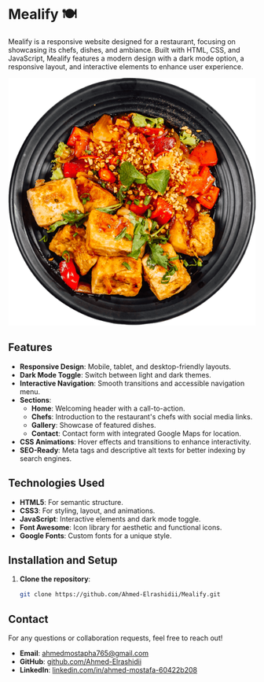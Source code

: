 # Mealify 🍽️

Mealify is a responsive website designed for a restaurant, focusing on showcasing its chefs, dishes, and ambiance. Built with HTML, CSS, and JavaScript, Mealify features a modern design with a dark mode option, a responsive layout, and interactive elements to enhance user experience.

![Mealify Preview](./img/hero-img.png)

## Features

- **Responsive Design**: Mobile, tablet, and desktop-friendly layouts.
- **Dark Mode Toggle**: Switch between light and dark themes.
- **Interactive Navigation**: Smooth transitions and accessible navigation menu.
- **Sections**:
  - **Home**: Welcoming header with a call-to-action.
  - **Chefs**: Introduction to the restaurant's chefs with social media links.
  - **Gallery**: Showcase of featured dishes.
  - **Contact**: Contact form with integrated Google Maps for location.
- **CSS Animations**: Hover effects and transitions to enhance interactivity.
- **SEO-Ready**: Meta tags and descriptive alt texts for better indexing by search engines.

## Technologies Used

- **HTML5**: For semantic structure.
- **CSS3**: For styling, layout, and animations.
- **JavaScript**: Interactive elements and dark mode toggle.
- **Font Awesome**: Icon library for aesthetic and functional icons.
- **Google Fonts**: Custom fonts for a unique style.

## Installation and Setup

1. **Clone the repository**:
   ```bash
   git clone https://github.com/Ahmed-Elrashidii/Mealify.git

## Contact

For any questions or collaboration requests, feel free to reach out!

- **Email**: [ahmedmostapha765@gmail.com](mailto:ahmedmostapha765@gmail.com)
- **GitHub**: [github.com/Ahmed-Elrashidii](https://github.com/Ahmed-Elrashidii)
- **LinkedIn**: [linkedin.com/in/ahmed-mostafa-60422b208](www.linkedin.com/in/ahmed-elrashidii)

